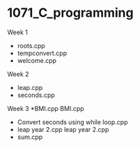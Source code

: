 # 1071_C_programming

Week 1
* roots.cpp	
* tempconvert.cpp	
* welcome.cpp



Week 2
* leap.cpp
* seconds.cpp


Week 3
*BMI.cpp	BMI.cpp
* Convert seconds using while loop.cpp	
* leap year 2.cpp	leap year 2.cpp	
* sum.cpp

   
